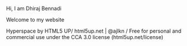 Hi, I am Dhiraj Bennadi

Welcome to my website


Hyperspace by HTML5 UP/
html5up.net | @ajlkn /
Free for personal and commercial use under the CCA 3.0 license (html5up.net/license)
